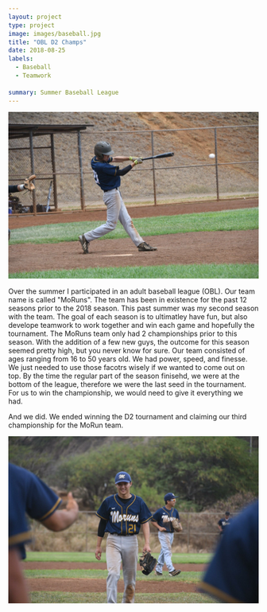 ```yaml
---
layout: project
type: project
image: images/baseball.jpg
title: "OBL D2 Champs"
date: 2018-08-25
labels:
  - Baseball
  - Teamwork
  
summary: Summer Baseball League
---
```


<img class="ui medium right floated rounded image" src="../images/baseball1.JPG">

Over the summer I participated in an adult baseball league (OBL). Our team name is called "MoRuns". The team has been in existence for the past 12 seasons prior to the 2018 season. This past summer was my second season with the team. The goal of each season is to ultimatley have fun, but also develope teamwork to work together and win each game and hopefully the tournament. The MoRuns team only had 2 championships prior to this season. With the addition of a few new guys, the outcome for this season seemed pretty high, but you never know for sure. 
Our team consisted of ages ranging from 16 to 50 years old. We had power, speed, and finesse. We just needed to use those facotrs wisely if we wanted to come out on top. By the time the regular part of the season finisehd, we were at the bottom of the league, therefore we were the last seed in the tournament. For us to win the championship, we would need to give it everything we had.

And we did. We ended winning the D2 tournament and claiming our third championship for the MoRun team.

<img class="ui medium right floated rounded image" src="../images/baseball2.JPG">
